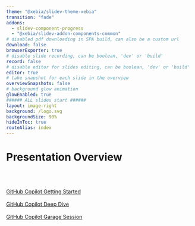```yaml
---
theme: "@xebia/slidev-theme-xebia"
transition: "fade"
addons:
  - slidev-component-progress
  - "@xebia/slidev-addon-components-common"
# disabled pdf downloading in SPA build, can also be a custom url
download: false
browserExporter: true
# disable slide recording, can be boolean, 'dev' or 'build'
record: false
# disable editor for slides editing, can be boolean, 'dev' or 'build'
editor: true
# take snapshot for each slide in the overview
overviewSnapshots: false
# background glow animation
glowEnabled: true
###### ALL slides start ######
layout: image-right
background: /logo.svg
backgroundSize: 90%
hideInToc: true
routeAlias: index
---
```


# Presentation Overview
<br/>
<br/>

<a href="/slides_github_copilot_getting_started/" target="_blank">GitHub Copilot Getting Started</a>
<br/>
<br/>
<a href="/slides_github_copilot_deep_dive/" target="_blank">GitHub Copilot Deep Dive</a>
<br/>
<br/>
<a href="/slides_garage_session/" target="_blank">GitHub Copilot Garage Session</a>